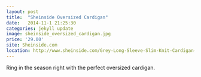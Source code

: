 ```yaml
---
layout: post
title:  "Sheinside Oversized Cardigan"
date:   2014-11-1 21:25:30
categories: jekyll update
image: sheinside_oversized_cardigan.jpg
price: '29.00'
site: Sheinside.com
location: http://www.sheinside.com/Grey-Long-Sleeve-Slim-Knit-Cardigan-p-181632-cat-1734.html
---
```

Ring in the season right with the perfect oversized cardigan.
